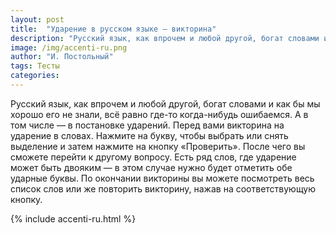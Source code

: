 ```yaml
---
layout: post
title:  "Ударение в русском языке – викторина"
description: "Русский язык, как впрочем и любой другой, богат словами и как бы мы хорошо его не знали, всё равно где-то когда-нибудь ошибаемся. А в том числе — в постановке ударений. Перед вами викторина на ударение в словах. Нажмите на букву, чтобы выбрать или снять выделение и затем нажмите на кнопку «Проверить»."
image: /img/accenti-ru.png
author: "И. Постольный"
tags: Тесты
categories:
---
```


Русский язык, как впрочем и любой другой, богат словами и как бы мы хорошо его не знали, всё равно где-то когда-нибудь ошибаемся. А в том числе — в постановке ударений. Перед вами викторина на ударение в словах. Нажмите на букву, чтобы выбрать или снять выделение и затем нажмите на кнопку «Проверить». После чего вы сможете перейти к другому вопросу. Есть ряд слов, где ударение может быть двояким — в этом случае нужно будет отметить обе ударные буквы. По окончании викторины вы можете посмотреть весь список слов или же повторить викторину, нажав на соответствующую кнопку.

{% include accenti-ru.html %}